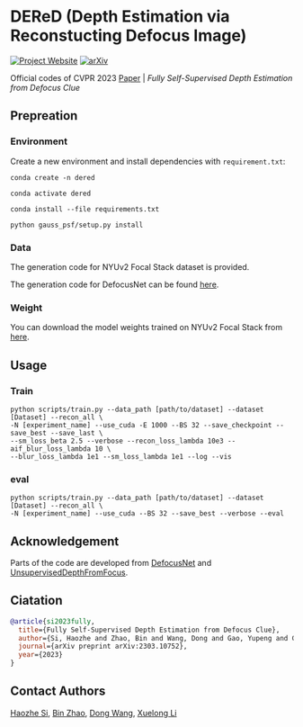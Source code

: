 # DEReD (Depth Estimation via Reconstucting Defocus Image)

[![Project Website](https://img.shields.io/badge/Project-Website-orange)](https://ehzoahis.github.io/DeReD)
[![arXiv](https://img.shields.io/badge/arXiv-2303.11791-b31b1b.svg)](https://arxiv.org/pdf/2303.10752.pdf)

Official codes of CVPR 2023 [Paper](https://arxiv.org/pdf/2303.10752.pdf) | _Fully Self-Supervised Depth Estimation from Defocus Clue_

## Prepreation

### Environment

Create a new environment and install dependencies with `requirement.txt`:

```shell
conda create -n dered

conda activate dered

conda install --file requirements.txt

python gauss_psf/setup.py install
```

### Data 

The generation code for NYUv2 Focal Stack dataset is provided.

The generation code for DefocusNet can be found [here](https://github.com/dvl-tum/defocus-net).


### Weight
You can download the model weights trained on NYUv2 Focal Stack from [here](https://drive.google.com/file/d/1LQUt7Lo6KPKb0OsBETkvxeujOVdqOGjh/view?usp=share_link).


## Usage

### Train

```shell
python scripts/train.py --data_path [path/to/dataset] --dataset [Dataset] --recon_all \ 
-N [experiment_name] --use_cuda -E 1000 --BS 32 --save_checkpoint --save_best --save_last \
--sm_loss_beta 2.5 --verbose --recon_loss_lambda 10e3 --aif_blur_loss_lambda 10 \
--blur_loss_lambda 1e1 --sm_loss_lambda 1e1 --log --vis
```

### eval

```shell
python scripts/train.py --data_path [path/to/dataset] --dataset [Dataset] --recon_all \
-N [experiment_name] --use_cuda --BS 32 --save_best --verbose --eval
```

## Acknowledgement
Parts of the code are developed from [DefocusNet](https://github.com/dvl-tum/defocus-net) and [UnsupervisedDepthFromFocus](https://github.com/shirgur/UnsupervisedDepthFromFocus).

## Ciatation

```bibtex
@article{si2023fully,
  title={Fully Self-Supervised Depth Estimation from Defocus Clue},
  author={Si, Haozhe and Zhao, Bin and Wang, Dong and Gao, Yupeng and Chen, Mulin and Wang, Zhigang and Li, Xuelong},
  journal={arXiv preprint arXiv:2303.10752},
  year={2023}
}
```

## Contact Authors
[Haozhe Si](mailto:haozhes3@illinois.edu), [Bin Zhao](mailto:zhaobin@pjlab.org.cn), [Dong Wang](mailto:wangdong@pjlab.org.cn), [Xuelong Li](mailto:li@nwpu.edu.cn)